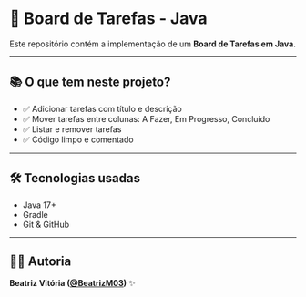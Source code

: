 # 🚀 Board de Tarefas - Java

Este repositório contém a implementação de um **Board de Tarefas em Java**.

---

## 📚 O que tem neste projeto?

- ✅ Adicionar tarefas com título e descrição  
- ✅ Mover tarefas entre colunas: A Fazer, Em Progresso, Concluído  
- ✅ Listar e remover tarefas  
- ✅ Código limpo e comentado  

---

## 🛠️ Tecnologias usadas

- Java 17+  
- Gradle  
- Git & GitHub  

---

## 👩‍💻 Autoria

**Beatriz Vitória ([@BeatrizM03](https://github.com/BeatrizM03))** ✨
